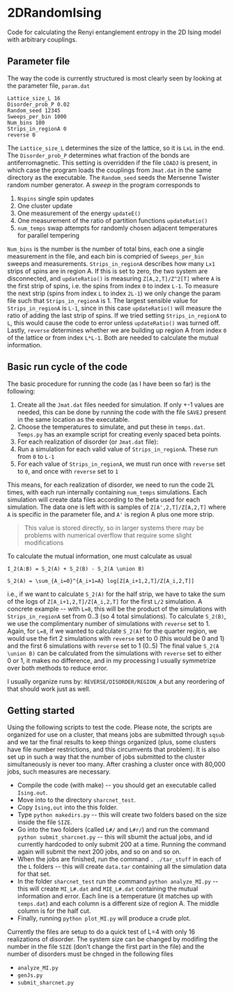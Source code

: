 # 2DRandomIsing
Code for calculating the Renyi entanglement entropy in the 2D Ising model with arbitrary couplings.

## Parameter file
The way the code is currently structured is most clearly seen by looking at the parameter file, `param.dat`
```
Lattice_size_L 16
Disorder_prob_P 0.02
Random_seed 12345
Sweeps_per_bin 1000
Num_bins 100
Strips_in_regionA 0
reverse 0
```
The `Lattice_size_L` determines the size of the lattice, so it is `LxL` in the end.
The `Disorder_prob_P` determines what fraction of the bonds are antiferromagnetic.
This setting is overridden if the file `LOADJ` is present, in which case the program loads the couplings from `Jmat.dat` in the same directory as the executable.
The `Random_seed` seeds the Mersenne Twister random number generator.
A *sweep* in the program corresponds to

1. `Nspins` single spin updates
1. One cluster update
1. One measurement of the energy `updateE()`
1. One measurement of the ratio of partition functions `updateRatio()`
1. `num_temps` swap attempts for randomly chosen adjacent temperatures for parallel tempering

`Num_bins` is the number is the number of total bins, each one a single measurement in the file, and each bin is compried of `Sweeps_per_bin` sweeps and measurements.
`Strips_in_regionA` describes how many `Lx1` strips of spins are in region A.
If this is set to zero, the two system are disconnected, and `updateRatio()` is measuring `Z[A,2,T]/Z^2[T]` where `A` is the first strip of spins, i.e. the spins from index `0` to index `L-1`.
To measure the next strip (spins from index `L` to index `2L-1`) we only change the param file such that `Strips_in_regionA` is 1.
The largest sensible value for `Strips_in_regionA` is `L-1`, since in this case `updateRatio()` will measure the ratio of adding the last strip of spins.
If we tried setting `Strips_in_regionA` to `L`, this would cause the code to error unless `updateRatio()` was turned off.
Lastly, `reverse` determines whether we are building up region A from index `0` of the lattice or from index `L*L-1`.
Both are needed to calculate the mutual information.

## Basic run cycle of the code
The basic procedure for running the code (as I have been so far) is the following:

1. Create all the `Jmat.dat` files needed for simulation. If only +-1 values are needed, this can be done by running the code with the file `SAVEJ` present in the same location as the executable.
1. Choose the temperatures to simulate, and put these in `temps.dat`. `Temps.py` has an example script for creating evenly spaced beta points.
1. For each realization of disorder (or `Jmat.dat` file):
  1. Run a simulation for each valid value of `Strips_in_regionA`. These run from `0` to `L-1`
  1. For each value of `Strips_in_regionA`, we must run once with `reverse` set to `0`, and once with `reverse` set to `1`

This means, for each realization of disorder, we need to run the code 2L times, with each run internally containing `num_temps` simulations.
Each simulation will create data files according to the beta used for each simulation.
The data one is left with is samples of `Z[A',2,T]/Z[A,2,T]` where `A` is specific in the parameter file, and `A'` is region A plus one more strip.
> This value is stored directly, so in larger systems there may be problems with numerical overflow that require some slight modifications

To calculate the mutual information, one must calculate as usual

`I_2(A:B) = S_2(A) + S_2(B) - S_2(A \union B)`

`S_2(A) = \sum_{A_i=0}^{A_i+1=A} log[Z[A_i+1,2,T]/Z[A_i,2,T]]`

i.e., if we want to calculate `S_2(A)` for the half strip, we have to take the sum of the logs of `Z[A_i+1,2,T]/Z[A_i,2,T]` for the first `L/2` simulation.
A concrete example -- with `L=8`, this will be the product of the simulations with `Strips_in_regionA` set from 0..3 (so 4 total simulations).
To calculate `S_2(B)`, we use the complimentary number of simulations with `reverse` set to 1.
Again, for `L=8`, if we wanted to calculate `S_2(A)` for the quarter region, we would use the firt 2 simulations with `reverse` set to 0 (this would be 0 and 1) and the first 6 simulations with `reverse` set to 1 (0..5)
The final value `S_2(A \union B)` can be calculated from the simulations with `reverse` set to either 0 or 1, it makes no difference, and in my processing I usually symmetrize over both methods to reduce error.

I usually organize runs by: `REVERSE/DISORDER/REGION_A`
but any reordering of that should work just as well.

## Getting started

Using the following scripts to test the code.
Please note, the scripts are organized for use on a cluster, that means jobs are submitted through `sqsub` and we tar the final results to keep things organized (plus, some clusters have file number restrictions, and this circumvents that problem).
It is also set up in such a way that the number of jobs submitted to the cluster simultaneously is never too many.
After crashing a cluster once with 80,000 jobs, such measures are necessary.

* Compile the code (with make) -- you should get an executable called `Ising.out`.
* Move into to the directory `sharcnet_test`.
* Copy `Ising,out` into the this folder.
* Type `python makedirs.py` -- this will create two folders based on the size inside the file `SIZE`.
* Go into the two folders (called `L#/` and `L#r/`) and run the command `python submit_sharcnet.py` -- this will sbumit the actual jobs, and id currently hardcoded to only submit 200 at a time. Running the command again will submit the next 200 jobs, and so on and so on.
* When the jobs are finished, run the command `. ./tar_stuff` in each of the `L` folders -- this will create `data.tar` containing all the simulation data for that set.
* In the folder `sharcnet_test` run the command `python analyze_MI.py` -- this will create `MI_L#.dat` and `MIE_L#.dat` containing the mutual information and error. Each line is a temperature (it matches up with `temps.dat`) and each column is a different size of region A. The middle column is for the half cut.
* Finally, running `python plot_MI.py` will produce a crude plot.

Currently the files are setup to do a quick test of L=4 with only 16 realizations of disorder.
The system size can be changed by modifing the number in the file `SIZE` (don't change the first part in the file) and the number of disorders must be chnged in the following files

* `analyze_MI.py`
* `genJs.py`
* `submit_sharcnet.py`

